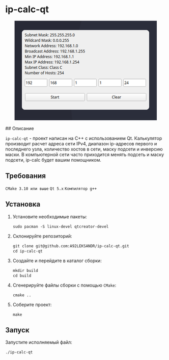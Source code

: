 # ip-calc-qt
<p align="center">
  <img src="ipcalc.png" alt="Логотип ip-calc" width=max/>
</p>
## Описание

`ip-calc-qt` - проект написан на C++ с использованием Qt.
Калькулятор производит расчет адреса сети IPv4, диапазон ip-адресов первого и последнего узла, количество хостов в сети, маску подсети и инверсию маски.
В компьютерной сети часто приходится менять подсеть и маску подсети, ip-calc будет вашим помощником. 

## Требования

`CMake 3.10 или выше`
`Qt 5.x`
`Компилятор g++`

## Установка

1. Установите необходимые пакеты:
    ```
    sudo pacman -S linux-devel qtcreator-devel
    ```

2. Склонируйте репозиторий:
    ```
    git clone git@github.com:A92LEKSANDR/ip-calc-qt.git
    cd ip-calc-qt
    ```

3. Создайте и перейдите в каталог сборки:
    ```
    mkdir build
    cd build
    ```

4. Сгенерируйте файлы сборки с помощью `CMake`:
    ```
    cmake ..
    ```

5. Соберите проект:
    ```
    make
    ```

## Запуск

Запустите исполняемый файл:
```
./ip-calc-qt
```

